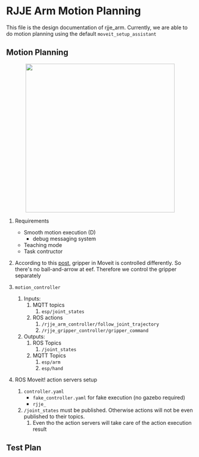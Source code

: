 # RJJE Arm Motion Planning
This file is the design documentation of rjje_arm. Currently, we are able to do motion planning using the default ```moveit_setup_assistant``` 

## Motion Planning 
<p align="center">
<img src="https://user-images.githubusercontent.com/106101331/180908988-571c55b2-4fdf-4a24-affa-a226fe67df6d.png" height="400" width="width"/>
</p>

1. Requirements
    - Smooth motion execution (D)
        - debug messaging system
    - Teaching mode
    - Task contructor
2. According to this [post](https://answers.ros.org/question/313637/openclose-end-effector-with-moveit-rviz/), gripper in Moveit is controlled differently. So there's no ball-and-arrow at eef. Therefore we control the gripper separately

3. ```motion_controller``` 
   1. Inputs: 
      1. MQTT topics
         1. ```esp/joint_states```
      2. ROS actions
         1. ```/rjje_arm_controller/follow_joint_trajectory```
         2. ```/rjje_gripper_controller/gripper_command```
    1. Outputs: 
       1. ROS Topics
          1. ```/joint_states```
       2. MQTT Topics
          1. ```esp/arm```
          2. ```esp/hand```
4. ROS Moveit! action servers setup
   1. ```controller.yaml```
      - ```fake_controller.yaml``` for fake execution (no gazebo required)
      - ```rjje_```
   2. ```/joint_states``` must be published. Otherwise actions will not be even published to their topics.
      1. Even tho the action servers will take care of the action execution result

## Test Plan 
